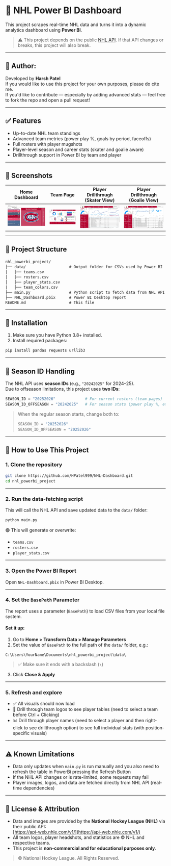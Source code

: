 # 🏒 NHL Power BI Dashboard

This project scrapes real-time NHL data and turns it into a dynamic analytics dashboard using **Power BI**. 
> ⚠️ This project depends on the public [NHL API](https://api-web.nhle.com/v1/). If that API changes or breaks, this project will also break.

---

## 📣 **Author:** 
Developed by **Harsh Patel**  
If you would like to use this project for your own purposes, please do cite me.  
If you'd like to contribute — especially by adding advanced stats — feel free to fork the repo and open a pull request!

---
## ✅ Features

- Up-to-date NHL team standings
- Advanced team metrics (power play %, goals by period, faceoffs)
- Full rosters with player mugshots
- Player-level season and career stats (skater and goalie aware)
- Drillthrough support in Power BI by team and player

---

## 📸 Screenshots

| Home Dashboard | Team Page | Player Drillthrough (Skater View) | Player Drillthrough (Goalie View)|
|----------------|-----------|----------------------|----------------|
| ![home](nhl_powerbi_project/screenshots/OverallTeamsPage.jpg) | ![team](nhl_powerbi_project/screenshots/TeamStatsPage.jpg) | ![player](nhl_powerbi_project/screenshots/PlayerStatsPageSkaterView.jpg) | ![goalie](nhl_powerbi_project/screenshots/PlayerStatsPageGoalieView.jpg)|


---

## 📁 Project Structure

```
nhl_powerbi_project/
├── data/                   # Output folder for CSVs used by Power BI
│   ├── teams.csv
│   ├── rosters.csv
│   ├── player_stats.csv
|   ├── team_colors.csv
├── main.py                 # Python script to fetch data from NHL API
├── NHL_Dashboard.pbix      # Power BI Desktop report
README.md                   # This file
```

---

## 🧰 Installation

1. Make sure you have Python 3.8+ installed.
2. Install required packages:

```bash
pip install pandas requests urllib3
```

---

## 🔁 Season ID Handling

The NHL API uses **season IDs** (e.g., `"20242025"` for 2024–25).  
Due to offseason limitations, this project uses **two IDs**:

```python
SEASON_ID = "20252026"             # For current rosters (team pages)
SEASON_ID_OFFSEASON = "20242025"   # For season stats (power play %, etc.)
```

> When the regular season starts, change both to:
>
> ```python
> SEASON_ID = "20252026"
> SEASON_ID_OFFSEASON = "20252026"
> ```

---

## 🚀 How to Use This Project

### 1. Clone the repository

```bash
git clone https://github.com/HPatel999/NHL-Dashboard.git
cd nhl_powerbi_project
```

---

### 2. Run the data-fetching script

This will call the NHL API and save updated data to the `data/` folder:

```bash
python main.py
```

🟢 This will generate or overwrite:
- `teams.csv`
- `rosters.csv`
- `player_stats.csv`

---

### 3. Open the Power BI Report

Open `NHL-Dashboard.pbix` in Power BI Desktop.

---

### 4. Set the `BasePath` Parameter

The report uses a parameter (`BasePath`) to load CSV files from your local file system.

#### Set it up:

1. Go to **Home > Transform Data > Manage Parameters**
2. Set the value of `BasePath` to the full path of the `data/` folder, e.g.:

```
C:\Users\YourName\Documents\nhl_powerbi_project\data\
```

> ✅ Make sure it ends with a backslash (`\`)

3. Click **Close & Apply**

---

### 5. Refresh and explore

- ✅ All visuals should now load
- 🧠 Drill through team logos to see player tables (need to select a team before Ctrl + Clicking)
- 📊 Drill through player names (need to select a player and then right-click to see drillthrough option) to see full individual stats (with position-specific visuals)

---

## ⚠️ Known Limitations

- Data only updates when `main.py` is run manually and you also need to refresh the table in PowerBi pressing the Refresh Button
- If the NHL API changes or is rate-limited, some requests may fail
- Player images, logos, and data are fetched directly from NHL API (real-time dependencies)

---

## 📜 License & Attribution

- Data and images are provided by the **National Hockey League (NHL)** via their public API:  
  [https://api-web.nhle.com/v1/](https://api-web.nhle.com/v1/)
- All team logos, player headshots, and statistics are © NHL and respective teams.
- This project is **non-commercial and for educational purposes only**.

> © National Hockey League. All Rights Reserved.


